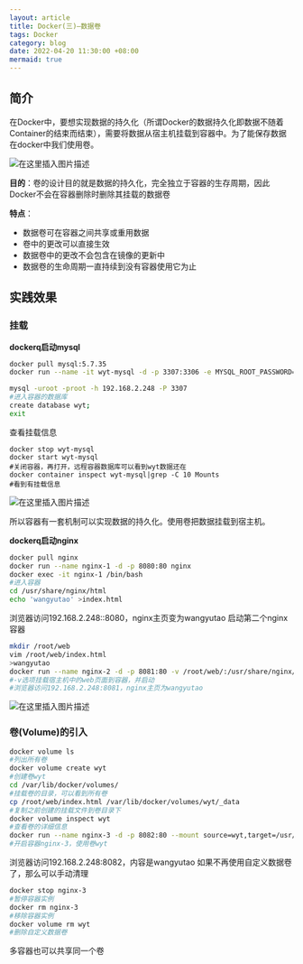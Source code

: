 ```yaml
---
layout: article
title: Docker(三)—数据卷
tags: Docker
category: blog
date: 2022-04-20 11:30:00 +08:00
mermaid: true
---
```

## 简介
在Docker中，要想实现数据的持久化（所谓Docker的数据持久化即数据不随着Container的结束而结束），需要将数据从宿主机挂载到容器中。为了能保存数据在docker中我们使用卷。

![在这里插入图片描述](https://img-blog.csdnimg.cn/3ea14f18585e433685c074c2215e7087.png?x-oss-process=image/watermark,type_d3F5LXplbmhlaQ,shadow_50,text_Q1NETiBAeXV0YW9fNTE3,size_16,color_FFFFFF,t_70,g_se,x_16)

**目的**：卷的设计目的就是数据的持久化，完全独立于容器的生存周期，因此Docker不会在容器删除时删除其挂载的数据卷

**特点**：
- 数据卷可在容器之间共享或重用数据
- 卷中的更改可以直接生效
- 数据卷中的更改不会包含在镜像的更新中
- 数据卷的生命周期一直持续到没有容器使用它为止
## 实践效果
### 挂载
**dockerq启动mysql**
```bash
docker pull mysql:5.7.35
docker run --name -it wyt-mysql -d -p 3307:3306 -e MYSQL_ROOT_PASSWORD=root mysql:5.7.35
```

```bash
mysql -uroot -proot -h 192.168.2.248 -P 3307
#进入容器的数据库
create database wyt;
exit
```
查看挂载信息
```shell
docker stop wyt-mysql
docker start wyt-mysql
#关闭容器，再打开，远程容器数据库可以看到wyt数据还在
docker container inspect wyt-mysql|grep -C 10 Mounts
#看到有挂载信息
```
![在这里插入图片描述](https://img-blog.csdnimg.cn/ed135a99b9ed47d2ad8f6331abd554df.png?x-oss-process=image/watermark,type_d3F5LXplbmhlaQ,shadow_50,text_Q1NETiBAeXV0YW9fNTE3,size_20,color_FFFFFF,t_70,g_se,x_16)

所以容器有一套机制可以实现数据的持久化。使用卷把数据挂载到宿主机。

**dockerq启动nginx**

```bash
docker pull nginx
docker run --name nginx-1 -d -p 8080:80 nginx
docker exec -it nginx-1 /bin/bash
#进入容器
cd /usr/share/nginx/html
echo 'wangyutao' >index.html
```
浏览器访问192.168.2.248::8080，nginx主页变为wangyutao
启动第二个nginx容器

```bash
mkdir /root/web
vim /root/web/index.html
>wangyutao
docker run --name nginx-2 -d -p 8081:80 -v /root/web/:/usr/share/nginx/html nginx
#-v选项挂载宿主机中的web页面到容器，并启动
#浏览器访问192.168.2.248:8081，nginx主页为wangyutao
```
![在这里插入图片描述](https://img-blog.csdnimg.cn/2044797677924b8e91298fe2e4e38c5e.png?x-oss-process=image/watermark,type_d3F5LXplbmhlaQ,shadow_50,text_Q1NETiBAeXV0YW9fNTE3,size_18,color_FFFFFF,t_70,g_se,x_16)

### 卷(Volume)的引入
```bash
docker volume ls
#列出所有卷
docker volume create wyt
#创建卷wyt
cd /var/lib/docker/volumes/
#挂载卷的目录，可以看到所有卷
cp /root/web/index.html /var/lib/docker/volumes/wyt/_data
#复制之前创建的挂载文件到卷目录下
docker volume inspect wyt
#查看卷的详细信息
docker run --name nginx-3 -d -p 8082:80 --mount source=wyt,target=/usr/share/nginx/html nginx
#开启容器nginx-3，使用卷wyt
```
浏览器访问192.168.2.248:8082，内容是wangyutao
如果不再使用自定义数据卷了，那么可以手动清理
```bash
docker stop nginx-3 
#暂停容器实例
docker rm nginx-3 
#移除容器实例
docker volume rm wyt
#删除自定义数据卷
```
多容器也可以共享同一个卷
